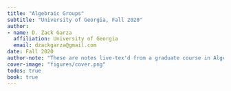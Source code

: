 ```yaml
---
title: "Algebraic Groups"
subtitle: "University of Georgia, Fall 2020"
author:
- name: D. Zack Garza
  affiliation: University of Georgia 
  email: dzackgarza@gmail.com 
date: Fall 2020 
author-note: "These are notes live-tex'd from a graduate course in Algebraic Groups taught by Dan Nakano at the University of Georgia in Fall 2020. As such, any errors or inaccuracies are almost certainly my own."
cover-image: "figures/cover.png" 
todos: true
book: true
---
```


